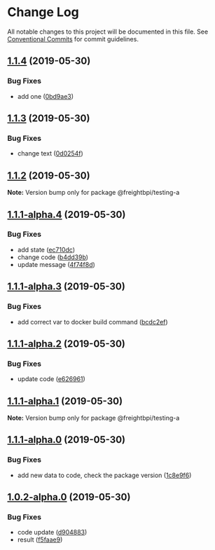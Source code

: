 # Change Log

All notable changes to this project will be documented in this file.
See [Conventional Commits](https://conventionalcommits.org) for commit guidelines.

## [1.1.4](https://github.com/danimbrogno-pml/Test-MonoRepo/compare/v1.1.3...v1.1.4) (2019-05-30)


### Bug Fixes

* add one ([0bd9ae3](https://github.com/danimbrogno-pml/Test-MonoRepo/commit/0bd9ae3))





## [1.1.3](https://github.com/danimbrogno-pml/Test-MonoRepo/compare/v1.1.2...v1.1.3) (2019-05-30)


### Bug Fixes

* change text ([0d0254f](https://github.com/danimbrogno-pml/Test-MonoRepo/commit/0d0254f))





## [1.1.2](https://github.com/danimbrogno-pml/Test-MonoRepo/compare/v1.1.1-alpha.4...v1.1.2) (2019-05-30)

**Note:** Version bump only for package @freightbpi/testing-a





## [1.1.1-alpha.4](https://github.com/danimbrogno-pml/Test-MonoRepo/compare/v1.1.1-alpha.3...v1.1.1-alpha.4) (2019-05-30)


### Bug Fixes

* add state ([ec710dc](https://github.com/danimbrogno-pml/Test-MonoRepo/commit/ec710dc))
* change code ([b4dd39b](https://github.com/danimbrogno-pml/Test-MonoRepo/commit/b4dd39b))
* update message ([4f74f8d](https://github.com/danimbrogno-pml/Test-MonoRepo/commit/4f74f8d))





## [1.1.1-alpha.3](https://github.com/danimbrogno-pml/Test-MonoRepo/compare/v1.1.1-alpha.2...v1.1.1-alpha.3) (2019-05-30)


### Bug Fixes

* add correct var to docker build command ([bcdc2ef](https://github.com/danimbrogno-pml/Test-MonoRepo/commit/bcdc2ef))





## [1.1.1-alpha.2](https://github.com/danimbrogno-pml/Test-MonoRepo/compare/v1.1.1-alpha.1...v1.1.1-alpha.2) (2019-05-30)


### Bug Fixes

* update code ([e626961](https://github.com/danimbrogno-pml/Test-MonoRepo/commit/e626961))





## [1.1.1-alpha.1](https://github.com/danimbrogno-pml/Test-MonoRepo/compare/v1.1.1-alpha.0...v1.1.1-alpha.1) (2019-05-30)

**Note:** Version bump only for package @freightbpi/testing-a





## [1.1.1-alpha.0](https://github.com/danimbrogno-pml/Test-MonoRepo/compare/v1.1.0...v1.1.1-alpha.0) (2019-05-30)


### Bug Fixes

* add new data to code, check the package version ([1c8e9f6](https://github.com/danimbrogno-pml/Test-MonoRepo/commit/1c8e9f6))





## [1.0.2-alpha.0](https://github.com/danimbrogno-pml/Test-MonoRepo/compare/v1.0.1...v1.0.2-alpha.0) (2019-05-30)


### Bug Fixes

* code update ([d904883](https://github.com/danimbrogno-pml/Test-MonoRepo/commit/d904883))
* result ([f5faae9](https://github.com/danimbrogno-pml/Test-MonoRepo/commit/f5faae9))
